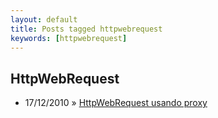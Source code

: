 ```yaml
---
layout: default
title: Posts tagged httpwebrequest
keywords: [httpwebrequest]
---
```

<h2 class="category">HttpWebRequest</h2>
<ul class="posts">
<li>
<p>
<span class="date">17/12/2010</span> &raquo; 
<a href="/blog/httpwebrequest-usando-proxy">HttpWebRequest usando proxy</a>
</p>
</li> 
</ul>
